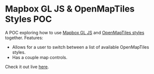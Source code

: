 # Mapbox GL JS & OpenMapTiles Styles POC

A POC exploring how to use [Mapbox GL JS](https://github.com/mapbox/mapbox-gl-js) and [OpenMapTiles styles](https://openmaptiles.org/styles/) together. Features:

 * Allows for a user to switch between a list of available OpenMapTiles styles.
 * Has a couple map controls.

Check it out live [here](https://travelmapaddict.github.io/mapbox-gl-js-pocs/openmaptiles-style-switcher/).
